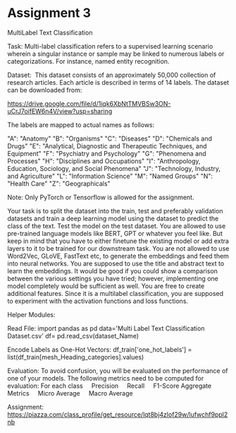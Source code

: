 <h1>Assignment 3</h1>

MultiLabel Text Classification

Task: Multi-label classification refers to a supervised learning scenario wherein a singular instance or sample may be linked to numerous labels or categorizations. For instance, named entity recognition.

Dataset:  This dataset consists of an approximately 50,000 collection of research articles. Each article is described in terms of 14 labels. The dataset can be downloaded from:

https://drive.google.com/file/d/1iqk6XbNtTMVBSw3ON-uCrJ7oifEW6n4V/view?usp=sharing

The labels are mapped to actual names as follows:

"A": "Anatomy"
"B": "Organisms"
"C": "Diseases"
"D": "Chemicals and Drugs"
"E": "Analytical, Diagnostic and Therapeutic Techniques, and Equipment"
"F": "Psychiatry and Psychology"
"G": "Phenomena and Processes"
"H": "Disciplines and Occupations"
"I": "Anthropology, Education, Sociology, and Social Phenomena"
"J": "Technology, Industry, and Agriculture"
"L": "Information Science"
"M": "Named Groups"
"N": "Health Care"
"Z": "Geographicals"

Note: Only PyTorch or Tensorflow is allowed for the assignment.

Your task is to split the dataset into the train, test and preferably validation datasets and train a deep learning model using the dataset to predict the class of the text. Test the model on the test dataset. You are allowed to use pre-trained language models like BERT, GPT or whatever you feel like. But keep in mind that you have to either finetune the existing model or add extra layers to it to be trained for our downstream task. You are not allowed to use Word2Vec, GLoVE, FastText etc, to generate the embeddings and feed them into neural networks. You are supposed to use the title and abstract text to learn the embeddings. It would be good if you could show a comparison between the various settings you have tried; however, implementing one model completely would be sufficient as well. You are free to create additional features. Since it is a multilabel classification, you are supposed to experiment with the activation functions and loss functions.

Helper Modules:

Read File:
import pandas as pd
data='Multi Label Text Classification Dataset.csv'
df= pd.read_csv(dataset_Name)

Encode Labels as One-Hot Vectors:
df_train['one_hot_labels'] = list(df_train[mesh_Heading_categories].values)

Evaluation:
To avoid confusion, you will be evaluated on the performance of one of your models. The following metrics need to be computed for evaluation:
For each class
    Precision
    Recall
    F1-Score
Aggregate Metrics
    Micro Average
    Macro Average

Assignment: https://piazza.com/class_profile/get_resource/lqt8bj4zlof29w/lufwchf9ppl2nb
